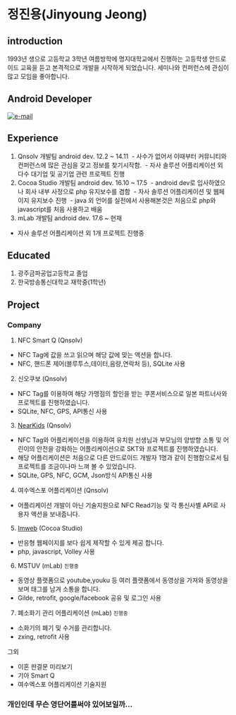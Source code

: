 # 정진용(Jinyoung Jeong)

## introduction

1993년 생으로 고등학교 3학년 여름방학에 명지대학교에서 진행하는 고등학생 안드로이드 교육을 듣고 본격적으로 개발을 시작하게 되었습니다.
세미나와 컨퍼런스에 관심이 많고 모임을 좋아합니다.

## Android Developer 

[![e-mail](https://img.shields.io/badge/e--mail-skwntnftkgk@gmail.com-orange.svg)](mailto:skwntnftkgk@gmail.com)

## Experience

1. Qnsolv 개발팀 android dev. 12.2 ~ 14.11
  - 사수가 없어서 이때부터 커뮤니티와 컨퍼런스에 많은 관심을 갖고 정보를 찾기시작함.
  - 자사 솔루션 어플리케이션 외 다수 대기업 및 공기업 관련 프로젝트 진행
2. Cocoa Studio 개발팀 android dev. 16.10 ~ 17.5
  - android dev로 입사하였으나 회사 내부 사정으로 php 유지보수를 겸함
  - 자사 솔루션 어플리케이션 및 웹페이지 유지보수 진행
  - java 외 언어를 실전에서 사용해본것은 처음으로 php와 javascript를 처음 사용하고 배움
3. mLab 개발팀 android dev. 17.6 ~ 현재
 - 자사 솔루션 어플리케이션 외 1개 프로젝트 진행중

## Educated

1. 광주금파공업고등학교 졸업
2. 한국방송통신대학교 재학중(1학년)

## Project

### Company

1. NFC Smart Q (Qnsolv)
 - NFC Tag에 값을 쓰고 읽으며 해당 값에 맞는 액션을 합니다.
 - NFC, 핸드폰 제어(블루투스,데이터,음량,연락처 등), SQLite 사용
 
2. 신오쿠보 (Qnsolv)
 - NFC Tag를 이용하여 해당 가맹점의 할인을 받는 쿠폰서비스으로 일본 파트너사와 프로젝트를 진행하였습니다.
 - SQLite, NFC, GPS, API통신 사용

3. [NearKids](https://play.google.com/store/apps/details?id=com.skp.nk.teacher) (Qnsolv)
 - NFC Tag와 어플리케이션을 이용하여 유치원 선생님과 부모님의 양방향 소통 및 어린이의 안전을 강화하는 어플리케이션으로 SKT와 프로젝트를 진행하였습니다.
 - 해당 어플리케이션은 처음으로 다른 안드로이드 개발자 1명과 같이 진행함으로서 팀프로젝트를 조금이나마 느껴 볼 수 있었습니다.
 - SQLite, GPS, NFC, GCM, Json방식 API통신 사용
 
4. 여수엑스포 어플리케이션 (Qnsolv)
 - 어플리케이션 개발이 아닌 기술지원으로 NFC Read기능 및 각 통신사별 API로 사용자 액션을 보내줍니다.

5. [Imweb](http://imweb.me/) (Cocoa Studio)
 - 반응형 웹페이지를 보다 쉽게 제작할 수 있게 제공 합니다.
 - php, javascript, Volley 사용

6. MSTUV (mLab) `진행중`
 - 동영상 플랫폼으로 youtube,youku 등 여러 플랫폼에서 동영상을 가져와 동영상을 보며 태그를 남겨 소통을 합니다.
 - Gilde, retrofit, google/facebook 공유 및 로그인 사용
 
7. 폐소화기 관리 어플리케이션 (mLab) `진행중`
 - 소화기의 폐기 및 수거를 관리합니다.
 - zxing, retrofit 사용

그외 
 - 이혼 판결문 미리보기
 - 기아 Smart Q
 - 여수엑스포 어플리케이션 기술지원
 
### 개인인데 무슨 영단어를써야 있어보일까...
